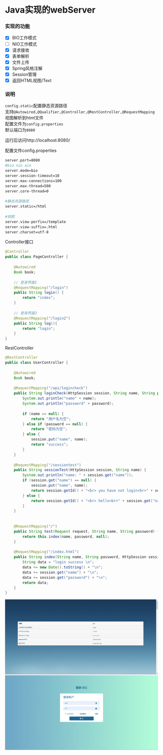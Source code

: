 # Java实现的webServer

### 实现的功能
- [x] BIO工作模式
- [ ] NIO工作模式
- [x] 请求接收
- [x] 表单解析
- [X] 文件上传
- [x] Spring风格注解
- [x] Session管理
- [x] 返回HTML视图/Text
### 说明
`config.static`配置静态资源路径<br>
支持`@Autowired,@Qualifier,@Controller,@RestController,@RequestMapping`视图解析到html文件<br>
配置文件为`config.properties`<br>
默认端口为`8080`

运行后访问http://localhost:8080/

配置文件config.properties
```bash
server.port=8080
#bio nio aio
server.mode=bio
server.session-timeout=10
server.max-connections=100
server.max-thread=500
server.core-thread=0

#静态资源路径
server.static=/html

#视图
server.view-perfix=/template
server.view-suffix=.html
server.charset=utf-8
```

Controller接口
```java
@Controller
public class PageController {

    @Autowired
    Book book;

    // 登录界面1
    @RequestMapping("/login")
    public String login() {
        return "index";
    }

    // 登录界面2
    @RequestMapping("/login2")
    public String log(){
        return "login";
    }
}

```

RestController
```java
@RestController
public class UserController {

    @Autowired
    Book book;

    @RequestMapping("/api/logincheck")
    public String loginCheck(HttpSession session, String name, String password) {
        System.out.println("name" + name);
        System.out.println("password" + password);

        if (name == null) {
            return "用户名为空";
        } else if (password == null) {
            return "密码为空";
        } else {
            session.put("name", name);
            return "success";
        }
    }

    @RequestMapping("/sessiontest")
    public String sessionTest(HttpSession session, String name) {
        System.out.println("name: " + session.get("name"));
        if (session.get("name") == null) {
            session.put("name", name);
            return session.getId() + "<br> you have not login<br>" + session.get("name");
        } else {
            return session.getId() + "<br> hello<br>" + session.get("name");
        }
    }


    @RequestMapping("/")
    public String test(Request request, String name, String password) {
        return this.index(name, password, null);
    }

    @RequestMapping("/index.html")
    public String index(String name, String password, HttpSession session) {
        String data = "login success \n";
        data += new Date().toString() + "\n";
        data += session.get("name") + "\n";
        data += session.get("password") + "\n";
        return data;
    }
}
```
![demo](./img/page1.png)
![demo](./img/page2.png)
